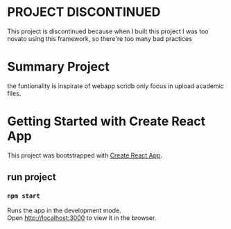 # PROJECT DISCONTINUED
This project is discontinued because when I built this project I was too novato using this framework, so there're too many bad practices

# Summary Project
the funtionality is inspirate of webapp scridb only focus in upload academic files.

# Getting Started with Create React App

This project was bootstrapped with [Create React App](https://github.com/facebook/create-react-app).

## run project

### `npm start`

Runs the app in the development mode.\
Open [http://localhost:3000](http://localhost:3000) to view it in the browser.


